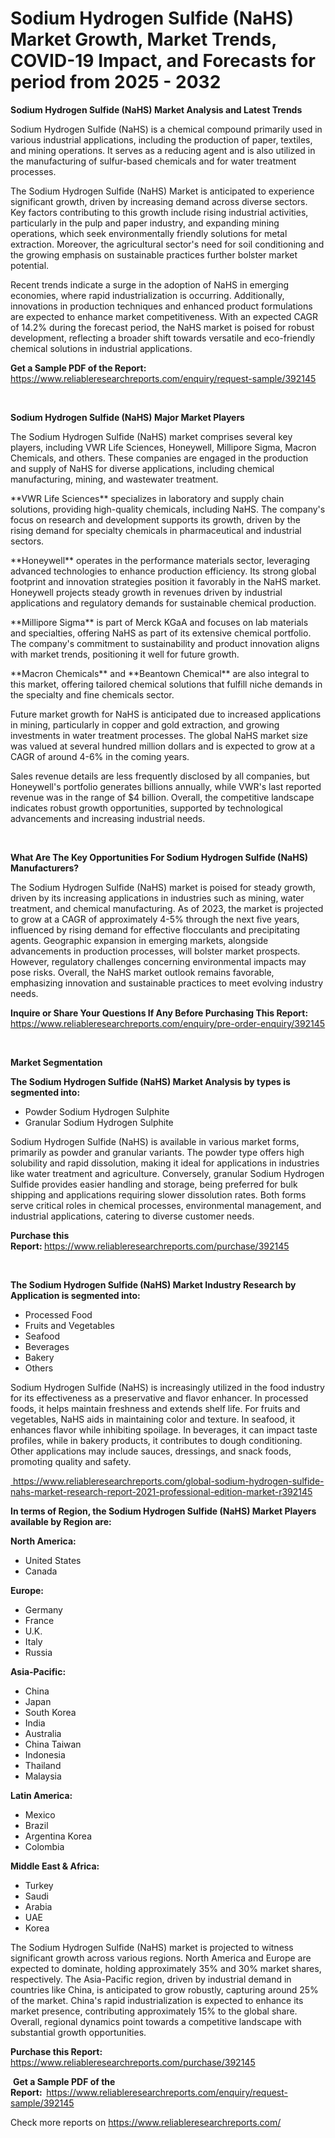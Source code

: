 <p><h1>Sodium Hydrogen Sulfide (NaHS) Market Growth, Market Trends, COVID-19 Impact, and Forecasts for period from 2025 - 2032</h1></p><p><strong>Sodium Hydrogen Sulfide (NaHS) Market Analysis and Latest Trends</strong></p>
<p><p>Sodium Hydrogen Sulfide (NaHS) is a chemical compound primarily used in various industrial applications, including the production of paper, textiles, and mining operations. It serves as a reducing agent and is also utilized in the manufacturing of sulfur-based chemicals and for water treatment processes.</p><p>The Sodium Hydrogen Sulfide (NaHS) Market is anticipated to experience significant growth, driven by increasing demand across diverse sectors. Key factors contributing to this growth include rising industrial activities, particularly in the pulp and paper industry, and expanding mining operations, which seek environmentally friendly solutions for metal extraction. Moreover, the agricultural sector's need for soil conditioning and the growing emphasis on sustainable practices further bolster market potential.</p><p>Recent trends indicate a surge in the adoption of NaHS in emerging economies, where rapid industrialization is occurring. Additionally, innovations in production techniques and enhanced product formulations are expected to enhance market competitiveness. With an expected CAGR of 14.2% during the forecast period, the NaHS market is poised for robust development, reflecting a broader shift towards versatile and eco-friendly chemical solutions in industrial applications.</p></p>
<p><strong>Get a Sample PDF of the Report:&nbsp;</strong> <a href="https://www.reliableresearchreports.com/enquiry/request-sample/392145?utm_campaign=2743&utm_medium=2&utm_source=Github&utm_content=ia&utm_term=29032025&utm_id=sodium-hydrogen-sulfide-nahs">https://www.reliableresearchreports.com/enquiry/request-sample/392145</a></p>
<p>&nbsp;</p>
<p><strong>Sodium Hydrogen Sulfide (NaHS) Major Market Players</strong></p>
<p><p>The Sodium Hydrogen Sulfide (NaHS) market comprises several key players, including VWR Life Sciences, Honeywell, Millipore Sigma, Macron Chemicals, and others. These companies are engaged in the production and supply of NaHS for diverse applications, including chemical manufacturing, mining, and wastewater treatment.</p><p>**VWR Life Sciences** specializes in laboratory and supply chain solutions, providing high-quality chemicals, including NaHS. The company's focus on research and development supports its growth, driven by the rising demand for specialty chemicals in pharmaceutical and industrial sectors.</p><p>**Honeywell** operates in the performance materials sector, leveraging advanced technologies to enhance production efficiency. Its strong global footprint and innovation strategies position it favorably in the NaHS market. Honeywell projects steady growth in revenues driven by industrial applications and regulatory demands for sustainable chemical production.</p><p>**Millipore Sigma** is part of Merck KGaA and focuses on lab materials and specialties, offering NaHS as part of its extensive chemical portfolio. The company's commitment to sustainability and product innovation aligns with market trends, positioning it well for future growth.</p><p>**Macron Chemicals** and **Beantown Chemical** are also integral to this market, offering tailored chemical solutions that fulfill niche demands in the specialty and fine chemicals sector.</p><p>Future market growth for NaHS is anticipated due to increased applications in mining, particularly in copper and gold extraction, and growing investments in water treatment processes. The global NaHS market size was valued at several hundred million dollars and is expected to grow at a CAGR of around 4-6% in the coming years.</p><p>Sales revenue details are less frequently disclosed by all companies, but Honeywell's portfolio generates billions annually, while VWR's last reported revenue was in the range of $4 billion. Overall, the competitive landscape indicates robust growth opportunities, supported by technological advancements and increasing industrial needs.</p></p>
<p>&nbsp;</p>
<p><strong>What Are The Key Opportunities For Sodium Hydrogen Sulfide (NaHS) Manufacturers?</strong></p>
<p><p>The Sodium Hydrogen Sulfide (NaHS) market is poised for steady growth, driven by its increasing applications in industries such as mining, water treatment, and chemical manufacturing. As of 2023, the market is projected to grow at a CAGR of approximately 4-5% through the next five years, influenced by rising demand for effective flocculants and precipitating agents. Geographic expansion in emerging markets, alongside advancements in production processes, will bolster market prospects. However, regulatory challenges concerning environmental impacts may pose risks. Overall, the NaHS market outlook remains favorable, emphasizing innovation and sustainable practices to meet evolving industry needs.</p></p>
<p><strong>Inquire or Share Your Questions If Any Before Purchasing This Report:</strong> <a href="https://www.reliableresearchreports.com/enquiry/pre-order-enquiry/392145?utm_campaign=2743&utm_medium=2&utm_source=Github&utm_content=ia&utm_term=29032025&utm_id=sodium-hydrogen-sulfide-nahs">https://www.reliableresearchreports.com/enquiry/pre-order-enquiry/392145</a></p>
<p>&nbsp;</p>
<p><strong>Market Segmentation</strong></p>
<p><strong>The Sodium Hydrogen Sulfide (NaHS) Market Analysis by types is segmented into:</strong></p>
<p><ul><li>Powder Sodium Hydrogen Sulphite</li><li>Granular Sodium Hydrogen Sulphite</li></ul></p>
<p><p>Sodium Hydrogen Sulfide (NaHS) is available in various market forms, primarily as powder and granular variants. The powder type offers high solubility and rapid dissolution, making it ideal for applications in industries like water treatment and agriculture. Conversely, granular Sodium Hydrogen Sulfide provides easier handling and storage, being preferred for bulk shipping and applications requiring slower dissolution rates. Both forms serve critical roles in chemical processes, environmental management, and industrial applications, catering to diverse customer needs.</p></p>
<p><strong>Purchase this Report:&nbsp;</strong><a href="https://www.reliableresearchreports.com/purchase/392145?utm_campaign=2743&utm_medium=2&utm_source=Github&utm_content=ia&utm_term=29032025&utm_id=sodium-hydrogen-sulfide-nahs">https://www.reliableresearchreports.com/purchase/392145</a></p>
<p>&nbsp;</p>
<p><strong>The Sodium Hydrogen Sulfide (NaHS) Market Industry Research by Application is segmented into:</strong></p>
<p><ul><li>Processed Food</li><li>Fruits and Vegetables</li><li>Seafood</li><li>Beverages</li><li>Bakery</li><li>Others</li></ul></p>
<p><p>Sodium Hydrogen Sulfide (NaHS) is increasingly utilized in the food industry for its effectiveness as a preservative and flavor enhancer. In processed foods, it helps maintain freshness and extends shelf life. For fruits and vegetables, NaHS aids in maintaining color and texture. In seafood, it enhances flavor while inhibiting spoilage. In beverages, it can impact taste profiles, while in bakery products, it contributes to dough conditioning. Other applications may include sauces, dressings, and snack foods, promoting quality and safety.</p></p>
<p><a href="https://www.reliableresearchreports.com/global-sodium-hydrogen-sulfide-nahs-market-research-report-2021-professional-edition-market-r392145?utm_campaign=2743&utm_medium=2&utm_source=Github&utm_content=ia&utm_term=29032025&utm_id=sodium-hydrogen-sulfide-nahs">&nbsp;https://www.reliableresearchreports.com/global-sodium-hydrogen-sulfide-nahs-market-research-report-2021-professional-edition-market-r392145</a></p>
<p><strong>In terms of Region, the Sodium Hydrogen Sulfide (NaHS) Market Players available by Region are:</strong></p>
<p>
    <p> <strong> North America: </strong>
        <ul>
            <li>United States</li>
            <li>Canada</li>
        </ul>
        </p> 
    <p> <strong> Europe: </strong>
        <ul>
            <li>Germany</li>
            <li>France</li>
            <li>U.K.</li>
            <li>Italy</li>
            <li>Russia</li>
        </ul>
        </p> 
    <p> <strong> Asia-Pacific: </strong>
        <ul>
            <li>China</li>
            <li>Japan</li>
            <li>South Korea</li>
            <li>India</li>
            <li>Australia</li>
            <li>China Taiwan</li>
            <li>Indonesia</li>
            <li>Thailand</li>
            <li>Malaysia</li>
        </ul>
        </p> 
    <p> <strong> Latin America: </strong>
        <ul>
            <li>Mexico</li>
            <li>Brazil</li>
            <li>Argentina Korea</li>
            <li>Colombia</li>
        </ul>
        </p> 
    <p> <strong> Middle East & Africa: </strong>
        <ul>
            <li>Turkey</li>
            <li>Saudi</li>
            <li>Arabia</li>
            <li>UAE</li>
            <li>Korea</li>
        </ul>
    </p>
    </p>
<p><p>The Sodium Hydrogen Sulfide (NaHS) market is projected to witness significant growth across various regions. North America and Europe are expected to dominate, holding approximately 35% and 30% market shares, respectively. The Asia-Pacific region, driven by industrial demand in countries like China, is anticipated to grow robustly, capturing around 25% of the market. China's rapid industrialization is expected to enhance its market presence, contributing approximately 15% to the global share. Overall, regional dynamics point towards a competitive landscape with substantial growth opportunities.</p></p>
<p><strong>Purchase this Report: </strong><a href="https://www.reliableresearchreports.com/purchase/392145?utm_campaign=2743&utm_medium=2&utm_source=Github&utm_content=ia&utm_term=29032025&utm_id=sodium-hydrogen-sulfide-nahs">https://www.reliableresearchreports.com/purchase/392145</a></p>
<p>&nbsp;<strong>Get a Sample PDF of the Report:&nbsp;&nbsp;</strong><a href="https://www.reliableresearchreports.com/enquiry/request-sample/392145?utm_campaign=2743&utm_medium=2&utm_source=Github&utm_content=ia&utm_term=29032025&utm_id=sodium-hydrogen-sulfide-nahs">https://www.reliableresearchreports.com/enquiry/request-sample/392145</a></p>
<p><strong></strong></p>
<p>Check more reports on <a href="https://www.reliableresearchreports.com/?utm_campaign=2743&utm_medium=2&utm_source=Github&utm_content=ia&utm_term=29032025&utm_id=sodium-hydrogen-sulfide-nahs">https://www.reliableresearchreports.com/</a></p>